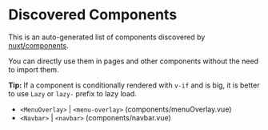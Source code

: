 # Discovered Components

This is an auto-generated list of components discovered by [nuxt/components](https://github.com/nuxt/components).

You can directly use them in pages and other components without the need to import them.

**Tip:** If a component is conditionally rendered with `v-if` and is big, it is better to use `Lazy` or `lazy-` prefix to lazy load.

- `<MenuOverlay>` | `<menu-overlay>` (components/menuOverlay.vue)
- `<Navbar>` | `<navbar>` (components/navbar.vue)
